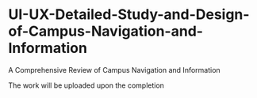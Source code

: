 # UI-UX-Detailed-Study-and-Design-of-Campus-Navigation-and-Information
 A Comprehensive Review of  Campus Navigation and Information

The work will be uploaded upon the completion
